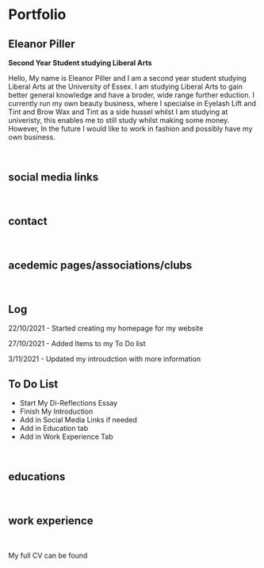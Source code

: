 # Portfolio
## Eleanor Piller
  
**Second Year Student studying Liberal Arts**

Hello, My name is Eleanor Piller and I am a second year student studying Liberal Arts at the University of Essex. I am studying Liberal Arts to gain better general knowledge and have a broder, wide range further eduction. I currently run my own beauty business, where I specialse in Eyelash Lift and Tint and Brow Wax and Tint as a side hussel whilst I am studying at univeristy, this enables me to still study whilst making some money. However, In the future I would like to work in fashion and possibly have my own business. 

<br>

## social media links




<br>

## contact


<br>

## acedemic pages/associations/clubs


<br>

## Log
22/10/2021 - Started creating my homepage for my website

27/10/2021 - Added Items to my To Do list

3/11/2021 - Updated my introudction with more information


## To Do List
- Start My Di-Reflections Essay
- Finish My Introduction
- Add in Social Media Links if needed
- Add in Education tab
- Add in Work Experience Tab


<br>

## educations



<br>

## work experience




<br>


My full CV can be found
